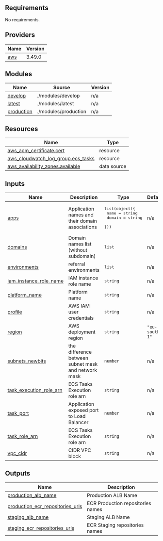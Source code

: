 ## Requirements

No requirements.

## Providers

| Name | Version |
|------|---------|
| <a name="provider_aws"></a> [aws](#provider\_aws) | 3.49.0 |

## Modules

| Name | Source | Version |
|------|--------|---------|
| <a name="module_develop"></a> [develop](#module\_develop) | ./modules/develop | n/a |
| <a name="module_latest"></a> [latest](#module\_latest) | ./modules/latest | n/a |
| <a name="module_production"></a> [production](#module\_production) | ./modules/production | n/a |

## Resources

| Name | Type |
|------|------|
| [aws_acm_certificate.cert](https://registry.terraform.io/providers/hashicorp/aws/latest/docs/resources/acm_certificate) | resource |
| [aws_cloudwatch_log_group.ecs_tasks](https://registry.terraform.io/providers/hashicorp/aws/latest/docs/resources/cloudwatch_log_group) | resource |
| [aws_availability_zones.available](https://registry.terraform.io/providers/hashicorp/aws/latest/docs/data-sources/availability_zones) | data source |

## Inputs

| Name | Description | Type | Default | Required |
|------|-------------|------|---------|:--------:|
| <a name="input_apps"></a> [apps](#input\_apps) | Application names and their domain associations | <pre>list(object({<br>  name = string<br>  domain = string<br> }))</pre> | n/a | yes |
| <a name="input_domains"></a> [domains](#input\_domains) | Domain names list (without subdomain) | `list` | n/a | yes |
| <a name="input_environments"></a> [environments](#input\_environments) | referral environments | `list` | n/a | yes |
| <a name="input_iam_instance_role_name"></a> [iam\_instance\_role\_name](#input\_iam\_instance\_role\_name) | IAM instance role name | `string` | n/a | yes |
| <a name="input_platform_name"></a> [platform\_name](#input\_platform\_name) | Platform name | `string` | n/a | yes |
| <a name="input_profile"></a> [profile](#input\_profile) | AWS IAM user credentials | `string` | n/a | yes |
| <a name="input_region"></a> [region](#input\_region) | AWS deployment region | `string` | `"eu-south-1"` | no |
| <a name="input_subnets_newbits"></a> [subnets\_newbits](#input\_subnets\_newbits) | the difference between subnet mask and network mask | `number` | n/a | yes |
| <a name="input_task_execution_role_arn"></a> [task\_execution\_role\_arn](#input\_task\_execution\_role\_arn) | ECS Tasks Execution role arn | `string` | n/a | yes |
| <a name="input_task_port"></a> [task\_port](#input\_task\_port) | Application exposed port to Load Balancer | `number` | n/a | yes |
| <a name="input_task_role_arn"></a> [task\_role\_arn](#input\_task\_role\_arn) | ECS Tasks Execution role arn | `string` | n/a | yes |
| <a name="input_vpc_cidr"></a> [vpc\_cidr](#input\_vpc\_cidr) | CIDR VPC block | `string` | n/a | yes |

## Outputs

| Name | Description |
|------|-------------|
| <a name="output_production_alb_name"></a> [production\_alb\_name](#output\_production\_alb\_name) | Production ALB Name |
| <a name="output_production_ecr_repositories_urls"></a> [production\_ecr\_repositories\_urls](#output\_production\_ecr\_repositories\_urls) | ECR Production repositories names |
| <a name="output_staging_alb_name"></a> [staging\_alb\_name](#output\_staging\_alb\_name) | Staging ALB Name |
| <a name="output_staging_ecr_repositories_urls"></a> [staging\_ecr\_repositories\_urls](#output\_staging\_ecr\_repositories\_urls) | ECR Staging repositories names |